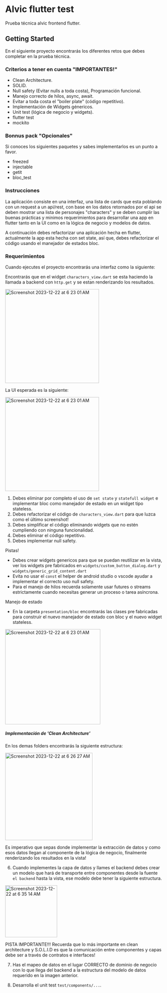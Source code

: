 # Alvic flutter test

Prueba técnica alvic frontend flutter.

## Getting Started

En el siguiente proyecto encontrarás los diferentes retos que debes completar en la prueba técnica.

### Criterios a tener en cuenta "IMPORTANTES!"

- Clean Architecture.
- SOLID.
- Null safety (Evitar nulls a toda costa), Programación funcional.
- Manejo correcto de hilos, async, await.
- Evitar a toda costa el "boiler plate" (código repetitivo).
- Implementación de Widgets génericos.
- Unit test (lógica de negocio y widgets).
- flutter test
- mockito

### Bonnus pack "Opcionales"

Si conoces los siguientes paquetes y sabes implementarlos es un punto a favor.

- freezed
- injectable
- getit
- bloc_test

### Instrucciones

La aplicación consiste en una interfaz, una lista de cards que esta poblando con un request a un api/rest, con base en los datos retornados por el api se deben mostrar una lista de personajes "characters" y se deben cumplir las buenas prácticas y minimos requerimientos para desarrollar una app en flutter tanto en la UI como en la lógica de negocio y modelos de datos.

A continuación debes refactorizar una aplicación hecha en flutter, actualmente la app esta hecha con set state, así que, debes refactorizar el código usando el manejador de estados bloc.

### Requerimientos

Cuando ejecutes el proyecto encontrarás una interfaz como la siguiente:

Encontrarás que en el widget `characters_view.dart` se esta haciendo la llamada a backend con `http.get` y se estan renderizando los resultados.

<img width="300" alt="Screenshot 2023-12-22 at 6 23 01 AM" src="https://github.com/phalcondroid/alvic_test/assets/13957703/75f2c447-99f5-42b1-a4b4-60d6c3e26c46">

La UI esperada es la siguiente:

<img width="300" alt="Screenshot 2023-12-22 at 6 23 01 AM" src="https://github.com/phalcondroid/alvic_test/assets/13957703/e98c681c-b240-4b4f-b128-682b2204125d">

1. Debes eliminar por completo el uso de `set state` y `statefull widget` e implementar bloc como manejador de estado en un widget tipo stateless.
2. Debes refactorizar el código de `characters_view.dart` para que luzca como el último screenshot!
3. Debes simplificar el código eliminando widgets que no estén cumpliendo con ninguna funcionalidad.
4. Debes eliminar el código repetitivo.
5. Debes implementar null safety.

Pistas!

- Debes crear widgets genericos para que se puedan reutilizar en la vista, ver los widgets pre fabricados en `widgets/custom_button_dialog.dart` y `widgets/generic_grid_content.dart`
- Evita no usar el `const` el helper de android studio o vscode ayudar a implementar el correcto uso null safety.
- Para el manejo de hilos recuerda solamente usar futures o streams estrictamente cuando necesitas generar un proceso o tarea asíncrona.

Manejo de estado

- En la carpeta `presentation/bloc` encontrarás las clases pre fabricadas para construir el nuevo manejador de estado con bloc y el nuevo widget stateless. 

<img width="304" alt="Screenshot 2023-12-22 at 6 23 01 AM" src="https://github.com/phalcondroid/alvic_test/assets/13957703/9ccba948-cec9-4977-b4a2-caed3ebbcbc8">

##### Implementación de 'Clean Architecture'

En los demas folders encontrarás la siguiente estructura:

<img width="279" alt="Screenshot 2023-12-22 at 6 26 27 AM" src="https://github.com/phalcondroid/alvic_test/assets/13957703/a09d419f-821b-40fa-86d4-9ec457ab3a5b">

Es imperativo que sepas donde implementar la extracción de datos y como esos datos llegan al componente de la lógica de negocio, finalmente renderizando los resultados en la vista!

6. Cuando implementes la capa de datos y llames el backend debes crear un modelo que hará de transporte entre componentes desde la fuente `el backend` hasta la vista, ese modelo debe tener la siguiente estructura.

<img width="166" alt="Screenshot 2023-12-22 at 6 35 14 AM" src="https://github.com/phalcondroid/alvic_test/assets/13957703/58cb3320-d11c-4472-900c-4cb43fb1c0a7">

PISTA IMPORTANTE!!! Recuerda que lo más importante en clean architecture y S.O.L.I.D es que la comunicación entre componentes y capas debe ser a través de contratos e interfaces!

7. Has el mapeo de datos en el lugar CORRECTO de dominio de negocio con lo que llega del backend a la estructura del modelo de datos requerido en la imagen anterior.
   
8. Desarrolla el unit test `test/components/...`. 




